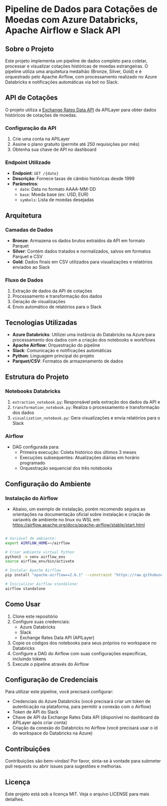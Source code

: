 # Pipeline de Dados para Cotações de Moedas com Azure Databricks, Apache Airflow e Slack API 
## Sobre o Projeto
Este projeto implementa um pipeline de dados completo para coletar, processar e visualizar cotações históricas de moedas estrangeiras. O pipeline utiliza uma arquitetura medalhão (Bronze, Silver, Gold) e é orquestrado pelo Apache Airflow, com processamento realizado no Azure Databricks e notificações automáticas via bot no Slack.

## API de Cotações

O projeto utiliza a [Exchange Rates Data API](https://apilayer.com/marketplace/exchangerates_data-api) da APILayer para obter dados históricos de cotações de moedas. 

### Configuração da API
1. Crie uma conta na APILayer
2. Assine o plano gratuito (permite até 250 requisições por mês)
3. Obtenha sua chave de API no dashboard

### Endpoint Utilizado
- **Endpoint**: `GET /{date}`
- **Descrição**: Fornece taxas de câmbio históricas desde 1999
- **Parâmetros**:
  - `date`: Data no formato AAAA-MM-DD
  - `base`: Moeda base (ex: USD, EUR)
  - `symbols`: Lista de moedas desejadas

## Arquitetura

### Camadas de Dados
- **Bronze**: Armazena os dados brutos extraídos da API em formato Parquet
- **Silver**: Contém dados tratados e normalizados, salvos em formatos Parquet e CSV
- **Gold**: Dados finais em CSV utilizados para visualizações e relatórios enviados ao Slack

### Fluxo de Dados
1. Extração de dados da API de cotações
2. Processamento e transformação dos dados
3. Geração de visualizações
4. Envio automático de relatórios para o Slack

## Tecnologias Utilizadas

- **Azure Databricks**: Utilizei uma instância do Databricks na Azure para processamento dos dados com a criação dos notebooks e workflows
- **Apache Airflow**: Orquestração do pipeline
- **Slack**: Comunicação e notificações automáticas
- **Python**: Linguagem principal do projeto
- **Parquet/CSV**: Formatos de armazenamento de dados

## Estrutura do Projeto

### Notebooks Databricks
1. `extraction_notebook.py`: Responsável pela extração dos dados da API e 
2. `transformation_notebook.py`: Realiza o processamento e transformação dos dados
3. `visualization_notebook.py`: Gera visualizações e envia relatórios para o Slack

### Airflow
- DAG configurada para:
  - Primeira execução: Coleta histórico dos últimos 3 meses
  - Execuções subsequentes: Atualizações diárias em horário programado
  - Orquestração sequencial dos três notebooks

## Configuração do Ambiente

### Instalação do Airflow

 - Abaixo, um exemplo de instalação, porém recomendo seguira as orientações na documentação oficial sobre instalação e criação de variavéis de ambiente no linux ou WSL em: https://airflow.apache.org/docs/apache-airflow/stable/start.html

```bash

# Variável de ambiente:
export AIRFLOW_HOME=~/airflow

# Criar ambiente virtual Python
python3 -m venv airflow_env
source airflow_env/bin/activate

# Instalar Apache Airflow
pip install "apache-airflow==2.6.1" --constraint "https://raw.githubusercontent.com/apache/airflow/constraints-2.6.1/constraints-3.10.txt"

# Inicializar Airflow standalone:
airflow standalone
```

## Como Usar

1. Clone este repositório
2. Configure suas credenciais:
   - Azure Databricks
   - Slack
   - Exchange Rates Data API (APILayer)
3. Copie os códigos dos notebooks para seus próprios no workspace no Databricks
4. Configure a DAG do Airflow com suas configurações específicas, incluindo tokens
5. Execute o pipeline através do Airflow

## Configuração de Credenciais

Para utilizar este pipeline, você precisará configurar:
- Credenciais do Azure Databricks (você precisará criar um token de autenticação na plataforma, para permitir a conexão com o Airflow)
- Token de API do Slack
- Chave de API da Exchange Rates Data API (disponível no dashboard da APILayer após criar conta)
- Criação da conexão do Databricks no Airflow (você precisará usar o id do workspace do Databricks na Azure)

## Contribuições

Contribuições são bem-vindas! Por favor, sinta-se à vontade para submeter pull requests ou abrir issues para sugestões e melhorias.

## Licença

Este projeto está sob a licença MIT. Veja o arquivo LICENSE para mais detalhes.
